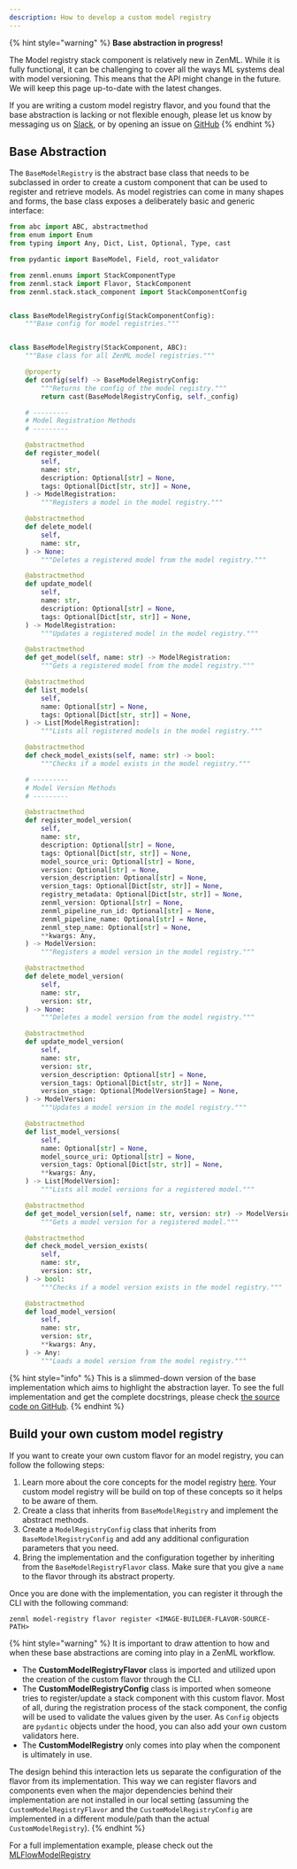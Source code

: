 ```yaml
---
description: How to develop a custom model registry
---
```


{% hint style="warning" %}
**Base abstraction in progress!**

The Model registry stack component is relatively new in ZenML. While it is fully
functional, it can be challenging to cover all the ways ML systems deal with
model versioning. This means that the API might change in the future. We will 
keep this page up-to-date with the latest changes.

If you are writing a custom model registry flavor, and you found that the base
abstraction is lacking or not flexible enough, please let us know by messaging
us on [Slack](https://zenml.io/slack), or by opening an issue on
[GitHub](https://github.com/zenml-io/zenml/issues/new/choose)
{% endhint %}

## Base Abstraction

The `BaseModelRegistry` is the abstract base class that needs to be subclassed
in order to create a custom component that can be used to register and retrieve
models. As model registries can come in many shapes and forms, the base class
exposes a deliberately basic and generic interface:

```python
from abc import ABC, abstractmethod
from enum import Enum
from typing import Any, Dict, List, Optional, Type, cast

from pydantic import BaseModel, Field, root_validator

from zenml.enums import StackComponentType
from zenml.stack import Flavor, StackComponent
from zenml.stack.stack_component import StackComponentConfig


class BaseModelRegistryConfig(StackComponentConfig):
    """Base config for model registries."""


class BaseModelRegistry(StackComponent, ABC):
    """Base class for all ZenML model registries."""

    @property
    def config(self) -> BaseModelRegistryConfig:
        """Returns the config of the model registry."""
        return cast(BaseModelRegistryConfig, self._config)

    # ---------
    # Model Registration Methods
    # ---------

    @abstractmethod
    def register_model(
        self,
        name: str,
        description: Optional[str] = None,
        tags: Optional[Dict[str, str]] = None,
    ) -> ModelRegistration:
        """Registers a model in the model registry."""

    @abstractmethod
    def delete_model(
        self,
        name: str,
    ) -> None:
        """Deletes a registered model from the model registry."""

    @abstractmethod
    def update_model(
        self,
        name: str,
        description: Optional[str] = None,
        tags: Optional[Dict[str, str]] = None,
    ) -> ModelRegistration:
        """Updates a registered model in the model registry."""

    @abstractmethod
    def get_model(self, name: str) -> ModelRegistration:
        """Gets a registered model from the model registry."""

    @abstractmethod
    def list_models(
        self,
        name: Optional[str] = None,
        tags: Optional[Dict[str, str]] = None,
    ) -> List[ModelRegistration]:
        """Lists all registered models in the model registry."""

    @abstractmethod
    def check_model_exists(self, name: str) -> bool:
        """Checks if a model exists in the model registry."""

    # ---------
    # Model Version Methods
    # ---------

    @abstractmethod
    def register_model_version(
        self,
        name: str,
        description: Optional[str] = None,
        tags: Optional[Dict[str, str]] = None,
        model_source_uri: Optional[str] = None,
        version: Optional[str] = None,
        version_description: Optional[str] = None,
        version_tags: Optional[Dict[str, str]] = None,
        registry_metadata: Optional[Dict[str, str]] = None,
        zenml_version: Optional[str] = None,
        zenml_pipeline_run_id: Optional[str] = None,
        zenml_pipeline_name: Optional[str] = None,
        zenml_step_name: Optional[str] = None,
        **kwargs: Any,
    ) -> ModelVersion:
        """Registers a model version in the model registry."""

    @abstractmethod
    def delete_model_version(
        self,
        name: str,
        version: str,
    ) -> None:
        """Deletes a model version from the model registry."""

    @abstractmethod
    def update_model_version(
        self,
        name: str,
        version: str,
        version_description: Optional[str] = None,
        version_tags: Optional[Dict[str, str]] = None,
        version_stage: Optional[ModelVersionStage] = None,
    ) -> ModelVersion:
        """Updates a model version in the model registry."""

    @abstractmethod
    def list_model_versions(
        self,
        name: Optional[str] = None,
        model_source_uri: Optional[str] = None,
        version_tags: Optional[Dict[str, str]] = None,
        **kwargs: Any,
    ) -> List[ModelVersion]:
        """Lists all model versions for a registered model."""

    @abstractmethod
    def get_model_version(self, name: str, version: str) -> ModelVersion:
        """Gets a model version for a registered model."""

    @abstractmethod
    def check_model_version_exists(
        self,
        name: str,
        version: str,
    ) -> bool:
        """Checks if a model version exists in the model registry."""

    @abstractmethod
    def load_model_version(
        self,
        name: str,
        version: str,
        **kwargs: Any,
    ) -> Any:
        """Loads a model version from the model registry."""
```

{% hint style="info" %}
This is a slimmed-down version of the base implementation which aims to 
highlight the abstraction layer. To see the full implementation 
and get the complete docstrings, please check
[the source code on GitHub](https://github.com/zenml-io/zenml/blob/main/src/zenml/model_registries/base_model_registry.py).
{% endhint %}

## Build your own custom model registry

If you want to create your own custom flavor for an model registry, you can 
follow the following steps:

1. Learn more about the core concepts for the model registry 
   [here](model-registries.md#model-registry-concepts-and-terminology). Your 
   custom model registry will be build on top of these concepts so it helps to be 
   aware of them.
2. Create a class that inherits from `BaseModelRegistry` and implement the 
   abstract methods. 
3. Create a `ModelRegistryConfig` class that inherits from 
   `BaseModelRegistryConfig` and add any additional configuration parameters 
   that you need.
4. Bring the implementation and the configuration together by inheriting
from the `BaseModelRegistryFlavor` class. Make sure that you give a `name`
to the flavor through its abstract property.

Once you are done with the implementation, you can register it through the CLI 
with the following command:

```shell
zenml model-registry flavor register <IMAGE-BUILDER-FLAVOR-SOURCE-PATH>
```

{% hint style="warning" %}
It is important to draw attention to how and when these base abstractions are 
coming into play in a ZenML workflow.

- The **CustomModelRegistryFlavor** class is imported and utilized upon the 
creation of the custom flavor through the CLI.
- The **CustomModelRegistryConfig** class is imported when someone tries to 
register/update a stack component with this custom flavor. Most of all, 
during the registration process of the stack component, the config will be used 
to validate the values given by the user. As `Config` objects are 
`pydantic` objects under the hood, you can also add your own custom validators here.
- The **CustomModelRegistry** only comes into play when the component is 
ultimately in use. 

The design behind this interaction lets us separate the configuration of the 
flavor from its implementation. This way we can register flavors and components 
even when the major dependencies behind their implementation are not installed
in our local setting (assuming the `CustomModelRegistryFlavor` and the 
`CustomModelRegistryConfig` are implemented in a different module/path than
the actual `CustomModelRegistry`).
{% endhint %}

For a full implementation example, please check out the
[MLFlowModelRegistry](https://apidocs.zenml.io/latest/integration_code_docs/integrations-mlflow/#zenml.integrations.mlflow.model_registry.MLFlowModelRegistry)